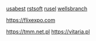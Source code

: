 
<a href="https://usa-bestdeals.com ">usabest</a>
<a href="https://rstsoft.net ">rstsoft</a>
<a href="https://rusel.org/ ">rusel</a>
<a href="https://wellsbranchremodeleraustin.com">wellsbranch</a>
<a href=""></a>


<a href="https://flixexpo.com">https://flixexpo.com</a>


<a href="https://tmm.net.pl">https://tmm.net.pl</a>
<a href="https://vitaria.pl">https://vitaria.pl</a>
<a href=""></a>

